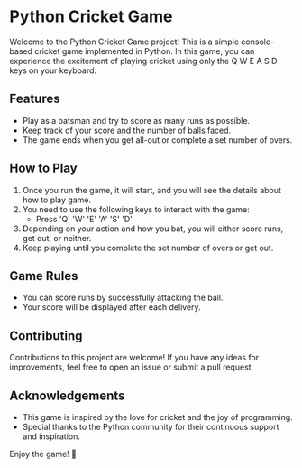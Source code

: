 # Python Cricket Game

Welcome to the Python Cricket Game project! This is a simple console-based cricket game implemented in Python. In this game, you can experience the excitement of playing cricket using only the Q W E A S D keys on your keyboard.

## Features

- Play as a batsman and try to score as many runs as possible.
- Keep track of your score and the number of balls faced.
- The game ends when you get all-out or complete a set number of overs.

## How to Play

1. Once you run the game, it will start, and you will see the details about how to play game.
2. You need to use the following keys to interact with the game:
    - Press 'Q' 'W' 'E' 'A' 'S' 'D' 
3. Depending on your action and how you bat, you will either score runs, get out, or neither.
4. Keep playing until you complete the set number of overs or get out.

## Game Rules

- You can score runs by successfully attacking the ball.
- Your score will be displayed after each delivery.

## Contributing

Contributions to this project are welcome! If you have any ideas for improvements, feel free to open an issue or submit a pull request.

## Acknowledgements

- This game is inspired by the love for cricket and the joy of programming.
- Special thanks to the Python community for their continuous support and inspiration.

Enjoy the game! 🏏
